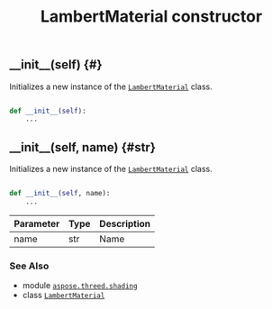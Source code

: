 ﻿---
title: LambertMaterial constructor
second_title: Aspose.3D for Python via .NET API References
description: 
type: docs
weight: 10
url: /python-net/aspose.threed.shading/lambertmaterial/__init__/
is_root: false
---

## \_\_init\_\_(self) {#}

Initializes a new instance of the [`LambertMaterial`](/3d/python-net/aspose.threed.shading/lambertmaterial) class.



```python

def __init__(self):
    ...
```




## \_\_init\_\_(self, name) {#str}

Initializes a new instance of the [`LambertMaterial`](/3d/python-net/aspose.threed.shading/lambertmaterial) class.



```python

def __init__(self, name):
    ...
```


| Parameter | Type | Description |
| :- | :- | :- |
| name | str | Name |



### See Also
* module [`aspose.threed.shading`](../../)
* class [`LambertMaterial`](/3d/python-net/aspose.threed.shading/lambertmaterial)
